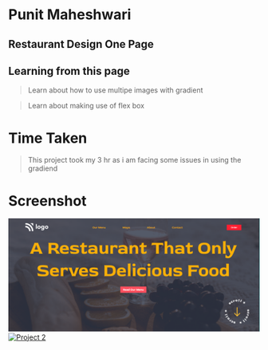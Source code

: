 # Punit Maheshwari
## Restaurant Design One Page

## Learning from this page

> Learn about how to use multipe images with gradient

> Learn about making use of flex box

# Time Taken

> This project took my 3 hr as i am facing some issues in using the gradiend

# Screenshot

![Project 2](/project_2_ss.png "Project Screenshot")
[![Project 2](https://img.shields.io/badge/Project-Restaurant-yellowgreen)](https://html-live-project-two.netlify.app/ "Project 2")
